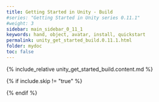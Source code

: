 ```yaml
---
title: Getting Started in Unity - Build
#series: "Getting Started in Unity series 0.11.1"
#weight: 3
sidebar: main_sidebar_0_11_1
keywords: hand, object, avatar, install, quickstart
permalink: unity_get_started_build.0.11.1.html
folder: mydoc
toc: false
---
```


{% include_relative unity_get_started_build.content.md %}

{% if include.skip != "true" %}
<!--{% include custom/series_acme_next.html %}-->
{% endif %}
